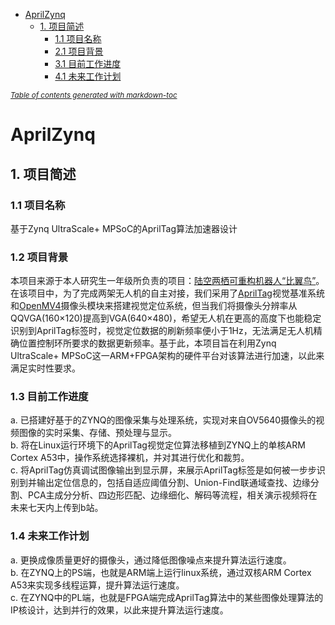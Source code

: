 - [AprilZynq](#aprilzynq)
  * [1. 项目简述](#1-----)
    + [1.1 项目名称](#11-----)
    + [2.1 项目背景](#21-----)
    + [3.1 目前工作进度](#31-------)
    + [4.1 未来工作计划](#41-------)

<small><i><a href='http://ecotrust-canada.github.io/markdown-toc/'>Table of contents generated with markdown-toc</a></i></small>

# AprilZynq 
## 1. 项目简述
### 1.1 项目名称
基于Zynq UltraScale+ MPSoC的AprilTag算法加速器设计
### 1.2 项目背景
本项目来源于本人研究生一年级所负责的项目：[陆空两栖可重构机器人“比翼鸟”](https://www.bilibili.com/video/BV1ch4y1E77Y)。在该项目中，为了完成两架无人机的自主对接，我们采用了[AprilTag](https://april.eecs.umich.edu/software/apriltag)视觉基准系统和[OpenMV4](https://openmv.io/)摄像头模块来搭建视觉定位系统，但当我们将摄像头分辨率从QQVGA(160×120)提高到VGA(640×480)，希望无人机在更高的高度下也能稳定识别到AprilTag标签时，视觉定位数据的刷新频率便小于1Hz，无法满足无人机精确位置控制环所要求的数据更新频率。基于此，本项目旨在利用Zynq UltraScale+ MPSoC这一ARM+FPGA架构的硬件平台对该算法进行加速，以此来满足实时性要求。
### 1.3 目前工作进度
a. 已搭建好基于的ZYNQ的图像采集与处理系统，实现对来自OV5640摄像头的视频图像的实时采集、存储、预处理与显示。  
b. 将在Linux运行环境下的AprilTag视觉定位算法移植到ZYNQ上的单核ARM Cortex A53中，操作系统选择裸机，并对其进行优化和裁剪。  
c. 将AprilTag仿真调试图像输出到显示屏，来展示AprilTag标签是如何被一步步识别到并输出定位信息的，包括自适应阈值分割、Union-Find联通域查找、边缘分割、PCA主成分分析、四边形匹配、边缘细化、解码等流程，相关演示视频将在未来七天内上传到b站。
### 1.4 未来工作计划
a. 更换成像质量更好的摄像头，通过降低图像噪点来提升算法运行速度。  
b. 在ZYNQ上的PS端，也就是ARM端上运行linux系统，通过双核ARM Cortex A53来实现多线程运算，提升算法运行速度。  
c. 在ZYNQ中的PL端，也就是FPGA端完成AprilTag算法中的某些图像处理算法的IP核设计，达到并行的效果，以此来提升算法运行速度。 

